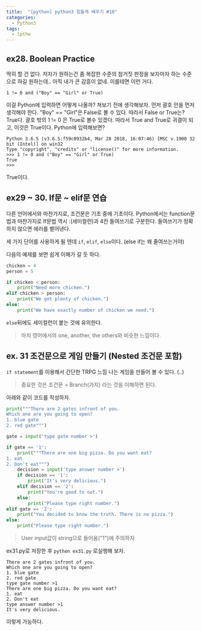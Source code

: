 ```yaml
---
title:  "[python] python3 힘들게 배우기 #10"
categories:
  - Python3
tags:
  - lpthw
---
```


## ex28. Boolean Practice

딱히 할 건 없다. 저자가 원하는건 좀 복잡한 수준의 참거짓 판정을 보자마자 하는 수준으로 하길 원하는데.. 아직 내가 큰 감흥이 없네. 이를테면 이런 거다. 

```
1 != 0 and ("Boy" == "Girl" or True) 
```

이걸 Python에 입력하면 어떻게 나올까? 쳐보기 전에 생각해보자. 먼저 괄호 안을 먼저 생각해야 한다. "Boy" == "Girl"은 False로 볼 수 있다. 따라서 False or True는? True다. 괄호 밖의 1 != 0 은 True로 볼수 있겠다. 따라서 True and True로 귀결이 되고, 이것은 True이다. 
Python에 입력해보면?

```
Python 3.6.5 (v3.6.5:f59c0932b4, Mar 28 2018, 16:07:46) [MSC v.1900 32 bit (Intel)] on win32
Type "copyright", "credits" or "license()" for more information.
>>> 1 != 0 and ("Boy" == "Girl" or True)
True
>>> 
```

True이다. 


## ex29 ~ 30. If문 ~ elif문 연습 


다른 언어에서와 마찬가지로, 조건문은 기초 중에 기초이다. Python에서는 function문법과 마찬가지로 If문법 역시 :(세미컬런)과 4칸 들여쓰기로 구분한다. 들여쓰기가 정확하지 않으면 에러를 뱉어낸다.

세 가지 단어를 사용하게 될 텐데 `if`, `elif`, `else`이다. (else if는 왜 줄여쓰는거야)

다음의 예제를 보면 쉽게 이해가 갈 듯 하다. 

```python
chicken = 4
person = 5

if chicken < person:
    print("Need more chicken.")
elif chicken > person: 
    print("We got plenty of chicken.")
else:
    print("We have exactly number of chicken we need.")
```

`else`뒤에도 세미컬런이 붙는 것에 유의한다.
> 마치 영어에서의 one, another, the others와 비슷한 느낌이다. 


## ex. 31 조건문으로 게임 만들기 (Nested 조건문 포함)

`if statement`를 이용해서 간단한 TRPG 느낌 나는 게임을 만들어 볼 수 있다. (..)
>중요한 것은 조건문 = Branch(가지) 라는 것을 이해하면 된다. 

아래와 같이 코드를 작성하자.

```python
print("""There are 2 gates infront of you. 
Which one are you going to open?
1. blue gate
2. red gate""")

gate = input('type gate number >')

if gate == '1':
    print("""There are one big pizza. Do you want eat?
1. eat
2. Don't eat""")
    decision = input('type answer number >')
    if decision == '1':
        print("It's very delicious.")
    elif decision == '2':
        print("You're good to out.")
    else:
        print("Please type right number.")
elif gate == '2':
    print("You decided to know the truth. There is no pizza.")
else:
    print("Please type right number.")
```

> User input값이 string으로 들어옴("1")에 주의하자 


ex31.py로 저장한 후 `python ex31.py` 로실행해 보자. 


``` 
There are 2 gates infront of you.
Which one are you going to open?
1. blue gate
2. red gate
type gate number >1
There are one big pizza. Do you want eat?
1. eat
2. Don't eat
type answer number >1
It's very delicious.
```

이렇게 가능하다. 




